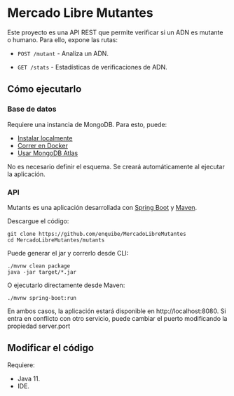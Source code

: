 # Mercado Libre Mutantes

Este proyecto es una API REST que permite verificar si un ADN es mutante o humano. Para ello, expone las rutas:

* `POST /mutant` - Analiza un ADN.

* `GET /stats` - Estadísticas de verificaciones de ADN.

## Cómo ejecutarlo

### Base de datos
Requiere una instancia de MongoDB. Para esto, puede: 
* [Instalar localmente](http://www.mongodb.org/downloads) 
* [Correr en Docker](https://hub.docker.com/_/mongo/)
* [Usar MongoDB Atlas](https://www.mongodb.com/cloud)

No es necesario definir el esquema. Se creará automáticamente al ejecutar la aplicación.

### API
Mutants es una aplicación desarrollada con [Spring Boot](https://spring.io/projects/spring-boot) y [Maven](https://maven.apache.org/).

Descargue el código:

```
git clone https://github.com/enquibe/MercadoLibreMutantes
cd MercadoLibreMutantes/mutants
```

Puede generar el jar y correrlo desde CLI: 

```
./mvnw clean package
java -jar target/*.jar
```

O ejecutarlo directamente desde Maven:

```
./mvnw spring-boot:run
```

En ambos casos, la aplicación estará disponible en http://localhost:8080. 
Si entra en conflicto con otro servicio, puede cambiar el puerto modificando la propiedad server.port

## Modificar el código
Requiere:
* Java 11.
* IDE.